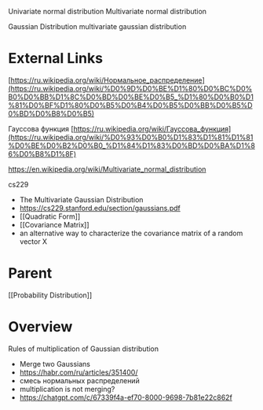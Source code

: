 
Univariate normal distribution
Multivariate normal distribution

Gaussian Distribution
multivariate gaussian distribution

# External Links

[https://ru.wikipedia.org/wiki/Нормальное_распределение](https://ru.wikipedia.org/wiki/%D0%9D%D0%BE%D1%80%D0%BC%D0%B0%D0%BB%D1%8C%D0%BD%D0%BE%D0%B5_%D1%80%D0%B0%D1%81%D0%BF%D1%80%D0%B5%D0%B4%D0%B5%D0%BB%D0%B5%D0%BD%D0%B8%D0%B5)

Гауссова функция
[https://ru.wikipedia.org/wiki/Гауссова_функция](https://ru.wikipedia.org/wiki/%D0%93%D0%B0%D1%83%D1%81%D1%81%D0%BE%D0%B2%D0%B0_%D1%84%D1%83%D0%BD%D0%BA%D1%86%D0%B8%D1%8F)

https://en.wikipedia.org/wiki/Multivariate_normal_distribution

cs229
- The Multivariate Gaussian Distribution
- https://cs229.stanford.edu/section/gaussians.pdf
- [[Quadratic Form]]
- [[Covariance Matrix]]
- an alternative way to characterize the covariance matrix of a random vector X

# Parent

[[Probability Distribution]]

# Overview

Rules of multiplication of Gaussian distribution
- Merge two Gaussians
- https://habr.com/ru/articles/351400/
- смесь нормальных распределений
- multiplication is not merging?
- https://chatgpt.com/c/67339f4a-ef70-8000-9698-7b81e22c862f